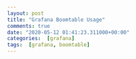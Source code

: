 ```yaml
---
layout: post
title: "Grafana Boomtable Usage"
comments: true
date: "2020-05-12 01:41:23.311000+00:00"
categories:  [grafana]
tags:  [grafana, boomtable]
---
```












